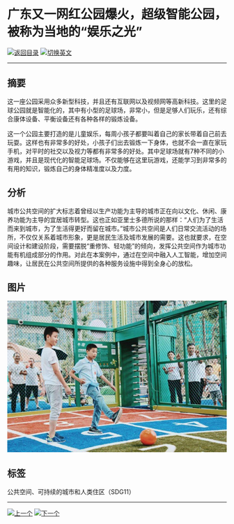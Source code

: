 # 广东又一网红公园爆火，超级智能公园，被称为当地的“娱乐之光”

[![返回目录](http://img.shields.io/badge/点击-返回目录-875A7B.svg?style=flat&colorA=8F8F8F)](/)
[![切换英文](http://img.shields.io/badge/切换-英文-875A7B.svg?style=flat&colorA=8F8F8F)](https://doc.shanghaiopen.org.cn/case/11/en_6.html)

----------

## 摘要

这一座公园采用众多新型科技，并且还有互联网以及视频网等高新科技。这里的足球公园就是智能化的，其中有小型的足球场，非常小，但是足够人们玩乐，还有综合康体设备、平衡设备还有各种各样的锻炼设备。

这一个公园主要打造的是儿童娱乐，每周小孩子都要叫着自己的家长带着自己前去玩耍。这样也有非常多的好处，小孩子们出去锻炼一下身体，也就不会一直在家玩手机，对平时的社交以及视力等都有非常多的好处。其中足球场就有7种不同的小游戏，并且是现代化的智能足球场。不仅能够在这里玩游戏，还能学习到非常多的有用的知识，锻炼自己的身体精准度以及力度。


## 分析

城市公共空间的扩大标志着曾经以生产功能为主导的城市正在向以文化、休闲、康养功能为主导的宜居城市转型。这也正如亚里士多德所说的那样：“人们为了生活而来到城市，为了生活得更好而留在城市。”城市公共空间是人们日常交流活动的场所，不仅仅关系着城市形象，更是居民生活及城市发展的需要。这也就要求，在空间设计和建设阶段，需要摆脱“重修饰、轻功能”的倾向，发挥公共空间作为城市功能有机组成部分的作用。对此在本案例中，通过在空间中融入人工智能，增加空间趣味，让居民在公共空间所提供的各种服务设施中得到全身心的放松。




## 图片

![图片](11.7.1.jpg)


## 标签

公共空间、可持续的城市和人类住区（SDG11）



----------

 [![上一个](http://img.shields.io/badge/查看-上一个-875A7B.svg?style=flat&colorA=8F8F8F)](https://doc.shanghaiopen.org.cn/case/11/5.html)
 [![下一个](http://img.shields.io/badge/查看-下一个-875A7B.svg?style=flat&colorA=8F8F8F)](https://doc.shanghaiopen.org.cn/case/12/1.html)
 
 
